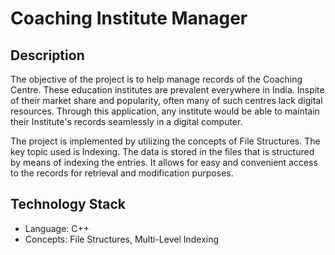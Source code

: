 # Coaching Institute Manager

## Description
The objective of the project is to help manage records of the Coaching Centre. These education institutes are prevalent everywhere in India. Inspite of their market share and popularity, often many of such centres lack digital resources. Through this application, any institute would be able to maintain their Institute's records seamlessly in a digital computer.

The project is implemented by utilizing the concepts of File Structures. The key topic used is Indexing. The data is stored in the files that is structured by means of indexing the entries. It allows for easy and convenient access to the records for retrieval and modification purposes.

## Technology Stack
- Language: C++
- Concepts: File Structures, Multi-Level Indexing

